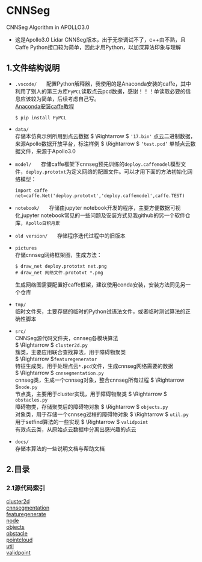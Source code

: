 # CNNSeg
CNNSeg Algorithm in APOLLO3.0
* 这是Apollo3.0 Lidar CNNSeg版本，出于无奈调试不了，c++由不熟，且Caffe Python接口较为简单，因此才用Python，以加深算法印象与理解  
## 1.文件结构说明
* ``.vscode/   `` 
配置Python解释器，我使用的是Anaconda安装的caffe，其中利用了别人的第三方库``PyPCL``读取点云pcd数据，感谢！！！单读取必要的信息应该较为简单，后续考虑自己写。  
[Anaconda安装caffe教程](https://github.com/Vandaci/accumulation_of_apollo/blob/master/how_to_install_conda_on_ubuntu.md)
    ```
    $ pip install PyPCL
    ```
* ``data/``     
  存储本仿真示例所用到点云数据
  $ \Rightarrow $ ``'17.bin'`` 
        点云二进制数据，来源Apollo数据开放平台，标注样例
  $ \Rightarrow $ ``‘test.pcd’``
        单帧点云数据文件，来源于Apollo3.0
* ``model/   ``
    存储caffe框架下cnnseg预先训练的``deploy.caffemodel``模型文件，``deploy.prototxt``为定义网络的配置文件。可以才用下面的方法初始化网络模型：  

    ```
    import caffe 
    net=caffe.Net('deploy.prototxt','deploy.caffemodel',caffe.TEST)
    ```
* ``notebook/   ``
  存储由jupyter notebook开发的程序，主要方便数据可视化,jupyter notebook常见的一些问题及安装方式见我github的另一个软件仓库，``Apollo日积月累``  
* ``old version/   ``
  存储程序迭代过程中的旧版本  
* ``pictures``   
  存储cnnseg网络框架图，生成方法：
  ```
  $ draw_net deploy.prototxt net.png
  # draw_net 网络文件.prototxt *.png
  ```
  生成网络图需要配置好caffe框架，建议使用conda安装，安装方法同见另一个仓库    
* ``tmp/ ``   
  临时文件夹，主要存储的临时的Python试语法文件，或者临时测试算法的正确性脚本  
* ``src/``    
  CNNSeg源代码文件夹，cnnseg各模块算法  
  $ \Rightarrow $ ``cluster2d.py``   
  簇类，主要应用联合查找算法，用于障碍物聚类    
  $ \Rightarrow $``featuregenerator``  
  特征生成类，用于处理点云``*.pcd``文件，生成cnnseg网络需要的数据  
  $ \Rightarrow $ ``cnnsegmentation.py``   
    cnnseg类，生成一个cnnseg对象，整合cnnseg所有过程 
  $ \Rightarrow $``node.py``  
    节点类，主要用于cluster实现，用于障碍物聚类
  $ \Rightarrow $ ``obstacles.py``  
    障碍物类，存储聚类后的障碍物对象
  $ \Rightarrow $ ``objects.py``  
    对象类，用于存储一个cnnseg过程的障碍物对象
  $ \Rightarrow $ ``util.py``  
    用于setfind算法的一些实现
  $ \Rightarrow $ ``validpoint``   
    有效点云类，从原始点云数据中分离出感兴趣的点云
* ``docs/``  
    存储本算法的一些说明文档与帮助文档

## 2.目录  

### 2.1源代码索引

   [cluster2d](src/cluster2d.py)  
   [cnnsegmentation](src/cnnsegmentation.py)  
   [featuregenerate](src/featuregenerate.py)  
   [node](src/node.py)  
   [objects](src/objects.py)  
   [obstacle](src/obstacle.py)  
   [pointcloud](src/pointcloud.py)  
   [util](src/util.py)  
   [validpoint](src/validpoint.py)  

